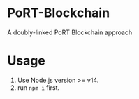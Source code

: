 # PoRT-Blockchain
A doubly-linked PoRT Blockchain approach

# Usage
1. Use Node.js version >= v14.
2. run ```npm i``` first.
